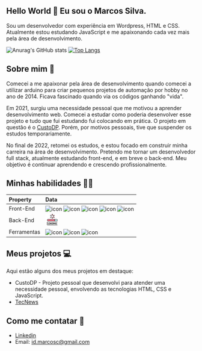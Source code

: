 ## Hello World 👋 Eu sou o Marcos Silva.
Sou um desenvolvedor com experiência em Wordpress, HTML e CSS. Atualmente estou estudando JavaScript e me apaixonando cada vez mais pela área de desenvolvimento.

![Anurag's GitHub stats](https://github-readme-stats-idmarcosc.vercel.app/api?username=idmarcosc&show_icons=true&theme=tokyonight&count_private=true)
[![Top Langs](https://github-readme-stats-idmarcosc.vercel.app/api/top-langs/?username=idmarcosc&theme=tokyonight&layout=compact)](https://github.com/anuraghazra/github-readme-stats)

## Sobre mim 🧔
Comecei a me apaixonar pela área de desenvolvimento quando comecei a utilizar arduino para criar pequenos projetos de automação por hobby no ano de 2014. Ficava fascinado quando via os códigos ganhando "vida".

Em 2021, surgiu uma necessidade pessoal que me motivou a aprender desenvolvimento web. Comecei a estudar como poderia desenvolver esse projeto e tudo que fui estudando fui colocando em prática. O projeto em questão é o [CustoDP](https://custodp.com.br). Porém, por motivos pessoais, tive que suspender os estudos temporariamente.

No final de 2022, retomei os estudos, e estou focado em construir minha carreira na área de desenvolvimento. Pretendo me tornar um desenvolvedor full stack, atualmente estudando front-end, e em breve o back-end. Meu objetivo é continuar aprendendo e crescendo profissionalmente.

## Minhas habilidades 🤹‍♂️
| Property | Data |
| :------ | :------ |
| Front-End | <img align="center" alt="icon" height="30" width="30" src="https://cdn.jsdelivr.net/gh/devicons/devicon/icons/html5/html5-original.svg">  <img align="center" alt="icon" height="30" width="30" src="https://cdn.jsdelivr.net/gh/devicons/devicon/icons/css3/css3-original.svg">  <img align="center" alt="icon" height="30" width="30" src="https://cdn.jsdelivr.net/gh/devicons/devicon/icons/javascript/javascript-plain.svg">  <img align="center" alt="icon" height="30" width="30" src="https://cdn.jsdelivr.net/gh/devicons/devicon/icons/bootstrap/bootstrap-original.svg">  <img align="center" alt="icon" height="30" width="30" src="https://cdn.jsdelivr.net/gh/devicons/devicon/icons/wordpress/wordpress-plain.svg">|
| Back-End | ![Loading](img/loading.png) |
| Ferramentas | <img align="center" alt="icon" height="30" width="30" src="https://cdn.jsdelivr.net/gh/devicons/devicon/icons/vscode/vscode-original.svg">  <img align="center" alt="icon" height="30" width="30" src="https://cdn.jsdelivr.net/gh/devicons/devicon/icons/git/git-original.svg">  <img align="center" alt="icon" height="30" width="30" src="https://cdn.jsdelivr.net/gh/devicons/devicon/icons/github/github-original.svg"> |


## Meus projetos 💻
Aqui estão alguns dos meus projetos em destaque:

- CustoDP - Projeto pessoal que desenvolvi para atender uma necessidade pessoal, envolvendo as tecnologias HTML, CSS e JavaScript.
- [TecNews](https://idmarcosc.github.io/TecNews)

## Como me contatar 📩
- [Linkedin](https://www.linkedin.com/in/id-marcos-silva/)
- Email: id.marcosc@gmail.com




